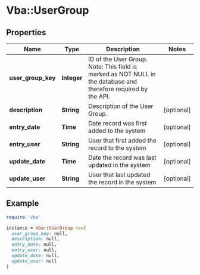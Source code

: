 # Vba::UserGroup

## Properties

| Name | Type | Description | Notes |
| ---- | ---- | ----------- | ----- |
| **user_group_key** | **Integer** | ID of the User Group. Note: This field is marked as NOT NULL in the database and therefore required by the API. |  |
| **description** | **String** | Description of the User Group. | [optional] |
| **entry_date** | **Time** | Date record was first added to the system | [optional] |
| **entry_user** | **String** | User that first added the record to the system | [optional] |
| **update_date** | **Time** | Date the record was last updated in the system | [optional] |
| **update_user** | **String** | User that last updated the record in the system | [optional] |

## Example

```ruby
require 'vba'

instance = Vba::UserGroup.new(
  user_group_key: null,
  description: null,
  entry_date: null,
  entry_user: null,
  update_date: null,
  update_user: null
)
```

